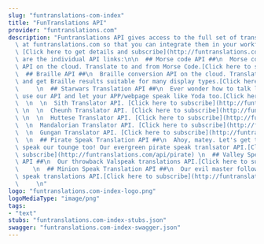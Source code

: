 ```yaml
---
slug: "funtranslations-com-index"
title: "FunTranslations API"
provider: "funtranslations.com"
description: "Funtranslations API gives access to the full set of translations available\
  \ at funtranslations.com so that you can integrate them in your workflow or an app.\
  \ [Click here to get details and subscribe](http://funtranslations.com/api) . Here\
  \ are the individual API links:\n\n  ## Morse code API ##\n  Morse code conversion\
  \ API on the cloud. Translate to and from Morse Code.[Click here to subscribe](http://funtranslations.com/api/morse)\n\
  \  ## Braille API ##\n  Braille conversion API on the cloud. Translate to Braille\
  \ and get Braille results suitable for many display types.[Click here to subscribe](http://funtranslations.com/api/braille)\
  \     \n  ## Starwars Translation API ##\n  Ever wonder how to talk like Yoda? Well,\
  \ use our API and let your APP/webpage speak like Yoda too.[Click here to subscribe](http://funtranslations.com/api/yoda)\
  \  \n  \n  Sith Translator API. [Click here to subscribe](http://funtranslations.com/api/sith)\
  \ \n  \n  Cheunh Translator API. [Click here to subscribe](http://funtranslations.com/api/cheunh)\
  \ \n  \n  Huttese Translator API. [Click here to subscribe](http://funtranslations.com/api/huttese)\n\
  \  \n  Mandalorian Translator API. [Click here to subscribe](http://funtranslations.com/api/mandalorian)\n\
  \  \n  Gungan Translator API. [Click here to subscribe](http://funtranslations.com/api/gungan)\n\
  \  \n  ## Pirate Speak Translation API ##\n  Ahoy, matey. Let's get those land lubbers\
  \ speak our tounge too! Our evergreen pirate speak tranlsator API.[Click here to\
  \ subscribe](http://funtranslations.com/api/pirate) \n  ## Valley Speak Translation\
  \ API ##\n  Our throwback Valspeak translations API.[Click here to subscribe](http://funtranslations.com/api/valspeak)\
  \    \n  ## Minion Speak Translation API ##\n  Our evil master following minion\
  \ speak translations API.[Click here to subscribe](http://funtranslations.com/api/minion)\
  \     \n"
logo: "funtranslations.com-index-logo.png"
logoMediaType: "image/png"
tags:
- "text"
stubs: "funtranslations.com-index-stubs.json"
swagger: "funtranslations.com-index-swagger.json"
---
```

